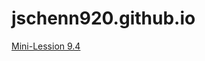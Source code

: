 # jschenn920.github.io

<a href="https://jschenn920.github.io/Mini-Lesson-9.4/">Mini-Lession 9.4</a>
